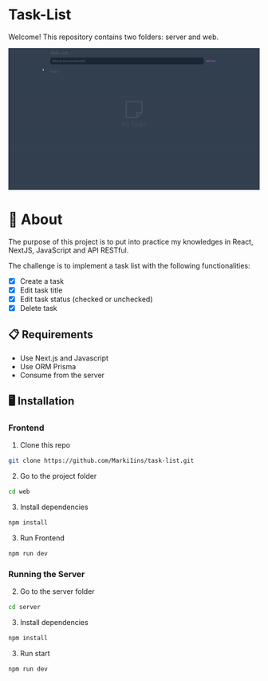 # Task-List

Welcome! This repository contains two folders: server and web.

<img width="900" src="github/task-list.gif">

# 🧠 About

The purpose of this project is to put into practice my knowledges in React, NextJS, JavaScript and API RESTful.

The challenge is to implement a task list with the following functionalities:

- [x] Create a task
- [x] Edit task title
- [x] Edit task status (checked or unchecked)
- [x] Delete task

## 📋 Requirements

- Use Next.js and Javascript
- Use ORM Prisma
- Consume from the server

## 🖥️ Installation

### Frontend

1. Clone this repo
```bash
git clone https://github.com/Marki1ins/task-list.git
```

2. Go to the project folder
```bash
cd web
```

3. Install dependencies
```bash
npm install
```

3. Run Frontend
```bash
npm run dev
```

### Running the Server


2. Go to the server folder

```bash
cd server
```

3. Install dependencies
```bash
npm install
```

3. Run start
```bash
npm run dev
```


